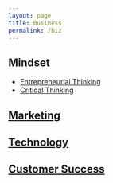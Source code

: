 ```yaml
---
layout: page
title: Business
permalink: /biz
---
```


## Mindset
* [Entrepreneurial Thinking](/skills/entrepreneurial-thinking)
* [Critical Thinking](/skills/critical-thinking)

## [Marketing](/biz/marketing)
## [Technology](/biz/technology)
## [Customer Success](/biz/customer-success)
